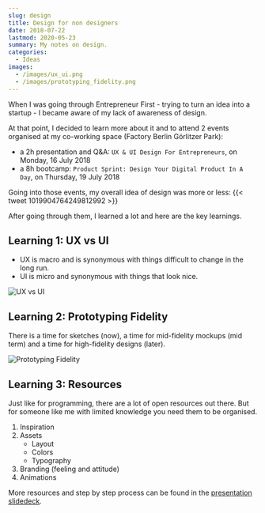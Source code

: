 ```yaml
---
slug: design
title: Design for non designers
date: 2018-07-22
lastmod: 2020-05-23
summary: My notes on design.
categories:
  - Ideas
images:
  - /images/ux_ui.png
  - /images/prototyping_fidelity.png
---
```


When I was going through Entrepreneur First - trying to turn an idea into a startup - I became aware of my lack of awareness of design.

At that point, I decided to learn more about it and to attend 2 events organised at my co-working space (Factory Berlin Görlitzer Park):

- a 2h presentation and Q&A: `UX & UI Design For Entrepreneurs`, on Monday, 16 July 2018
- a 8h bootcamp: `Product Sprint: Design Your Digital Product In A Day`, on Thursday, 19 July 2018

Going into those events, my overall idea of design was more or less:
{{< tweet 1019904764249812992 >}}

After going through them, I learned a lot and here are the key learnings.

## Learning 1: UX vs UI

- UX is macro and is synonymous with things difficult to change in the long run.
- UI is micro and synonymous with things that look nice.

![UX vs UI](/images/ux_ui.png)

## Learning 2: Prototyping Fidelity

There is a time for sketches (now), a time for mid-fidelity mockups (mid term) and a time for high-fidelity designs (later).

![Prototyping Fidelity](/images/prototyping_fidelity.png)

## Learning 3: Resources

Just like for programming, there are a lot of open resources out there. But for someone like me with limited knowledge you need them to be organised.

1. Inspiration
1. Assets
    - Layout
    - Colors
    - Typography
1. Branding (feeling and attitude)
1. Animations

More resources and step by step process can be found in the [presentation slidedeck](https://drive.google.com/open?id=1eUwt2AwmTxw-NjVrzFG0G0CSucsUWUKx).
